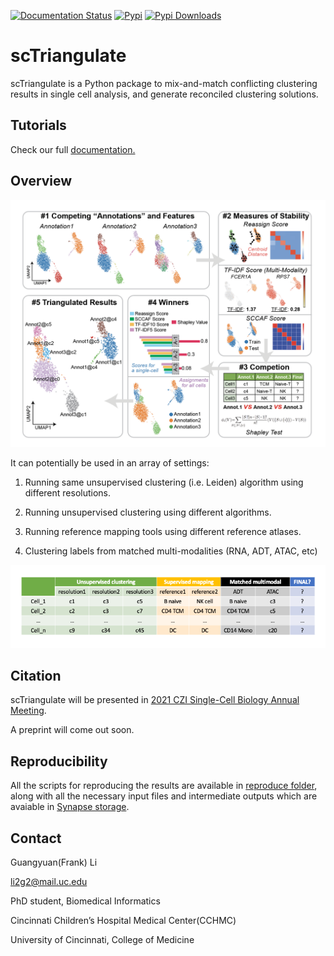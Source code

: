 [![Documentation Status](https://readthedocs.org/projects/sctriangulate/badge/?version=latest)](https://sctriangulate.readthedocs.io/en/latest/?badge=latest)  [![Pypi](https://img.shields.io/pypi/v/sctriangulate?logo=PyPI)](https://pypi.org/project/sctriangulate/)  [![Pypi Downloads](https://img.shields.io/pypi/dm/sctriangulate.svg?label=Pypi%20downloads)](
https://pypi.org/project/sctriangulate/)



# scTriangulate

scTriangulate is a Python package to mix-and-match conflicting clustering results in single cell analysis, and generate reconciled 
clustering solutions.

## Tutorials

Check our full [documentation.](https://sctriangulate.readthedocs.io/en/latest/get_started.html)

## Overview

![schema](./image/schema.png)

It can potentially be used in an array of settings:

1. Running same unsupervised clustering (i.e. Leiden) algorithm using different resolutions.

2. Running unsupervised clustering using different algorithms.

3. Running reference mapping tools using different reference atlases.

4. Clustering labels from matched multi-modalities (RNA, ADT, ATAC, etc)

![schuma_chop](./image/schema_chop.png)


## Citation

scTriangulate will be presented in [2021 CZI Single-Cell Biology Annual Meeting](https://docs.google.com/document/d/142W5qCsXpv9CyyvQhmu_Re-Wf6mN7zZrAzarMMI6Se4/edit). 

A preprint will come out soon.

## Reproducibility

All the scripts for reproducing the results are available in [reproduce folder](https://github.com/frankligy/scTriangulate/tree/main/reproduce), along 
with all the necessary input files and intermediate outputs which are avaiable in [Synapse storage](https://www.synapse.org/#!Synapse:syn26320337/files/).

## Contact

Guangyuan(Frank) Li

li2g2@mail.uc.edu

PhD student, Biomedical Informatics

Cincinnati Children’s Hospital Medical Center(CCHMC)

University of Cincinnati, College of Medicine

